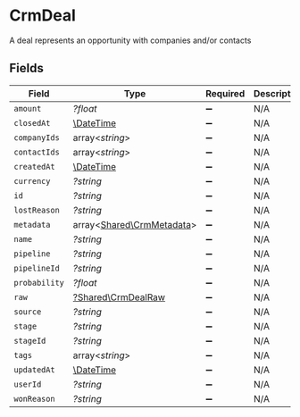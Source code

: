 # CrmDeal

A deal represents an opportunity with companies and/or contacts


## Fields

| Field                                                           | Type                                                            | Required                                                        | Description                                                     |
| --------------------------------------------------------------- | --------------------------------------------------------------- | --------------------------------------------------------------- | --------------------------------------------------------------- |
| `amount`                                                        | *?float*                                                        | :heavy_minus_sign:                                              | N/A                                                             |
| `closedAt`                                                      | [\DateTime](https://www.php.net/manual/en/class.datetime.php)   | :heavy_minus_sign:                                              | N/A                                                             |
| `companyIds`                                                    | array<*string*>                                                 | :heavy_minus_sign:                                              | N/A                                                             |
| `contactIds`                                                    | array<*string*>                                                 | :heavy_minus_sign:                                              | N/A                                                             |
| `createdAt`                                                     | [\DateTime](https://www.php.net/manual/en/class.datetime.php)   | :heavy_minus_sign:                                              | N/A                                                             |
| `currency`                                                      | *?string*                                                       | :heavy_minus_sign:                                              | N/A                                                             |
| `id`                                                            | *?string*                                                       | :heavy_minus_sign:                                              | N/A                                                             |
| `lostReason`                                                    | *?string*                                                       | :heavy_minus_sign:                                              | N/A                                                             |
| `metadata`                                                      | array<[Shared\CrmMetadata](../../Models/Shared/CrmMetadata.md)> | :heavy_minus_sign:                                              | N/A                                                             |
| `name`                                                          | *?string*                                                       | :heavy_minus_sign:                                              | N/A                                                             |
| `pipeline`                                                      | *?string*                                                       | :heavy_minus_sign:                                              | N/A                                                             |
| `pipelineId`                                                    | *?string*                                                       | :heavy_minus_sign:                                              | N/A                                                             |
| `probability`                                                   | *?float*                                                        | :heavy_minus_sign:                                              | N/A                                                             |
| `raw`                                                           | [?Shared\CrmDealRaw](../../Models/Shared/CrmDealRaw.md)         | :heavy_minus_sign:                                              | N/A                                                             |
| `source`                                                        | *?string*                                                       | :heavy_minus_sign:                                              | N/A                                                             |
| `stage`                                                         | *?string*                                                       | :heavy_minus_sign:                                              | N/A                                                             |
| `stageId`                                                       | *?string*                                                       | :heavy_minus_sign:                                              | N/A                                                             |
| `tags`                                                          | array<*string*>                                                 | :heavy_minus_sign:                                              | N/A                                                             |
| `updatedAt`                                                     | [\DateTime](https://www.php.net/manual/en/class.datetime.php)   | :heavy_minus_sign:                                              | N/A                                                             |
| `userId`                                                        | *?string*                                                       | :heavy_minus_sign:                                              | N/A                                                             |
| `wonReason`                                                     | *?string*                                                       | :heavy_minus_sign:                                              | N/A                                                             |